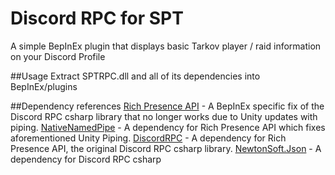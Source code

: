 # Discord RPC for SPT
A simple BepInEx plugin that displays basic Tarkov player / raid information on your Discord Profile

##Usage
Extract SPTRPC.dll and all of its dependencies into BepInEx/plugins

##Dependency references
[Rich Presence API](https://github.com/xhayper/RichPresenceAPI) - A BepInEx specific fix of the Discord RPC csharp library that no longer works due to Unity updates with piping.
[NativeNamedPipe](https://github.com/Lachee/unity-named-pipes/tree/1d1abc0bce88c89ba728907f2d338e65c72b74ef/UnityNamedPipe.Native) - A dependency for Rich Presence API which fixes aforementioned Unity Piping.
[DiscordRPC](https://github.com/Lachee/discord-rpc-csharp) - A dependency for Rich Presence API, the original Discord RPC csharp library.
[NewtonSoft.Json](https://github.com/JamesNK/Newtonsoft.Json) - A dependency for Discord RPC csharp
